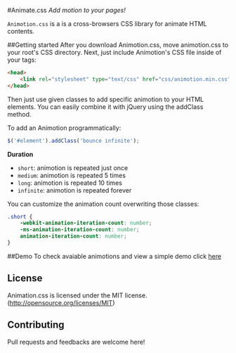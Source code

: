 #Animate.css
*Add motion to your pages!*

`Animotion.css` is a is a cross-browsers CSS library for animate HTML contents.

##Getting started
After you download Animotion.css, move animotion.css to your root's CSS directory. Next, just include Animotion's CSS file inside of your tags:

```html
<head>
	<link rel="stylesheet" type="text/css" href="css/animotion.min.css"/>
</head>
```

Then just use given classes to add specific animotion to your HTML elements.
You can easily combine it with jQuery using the addClass method.

To add an Animotion programmatically:
```javascript
$('#element').addClass('bounce infinite');
```

**Duration** 

- `short`: animotion is repeated just once
- `medium`: animotion is repeated 5 times
- `long`: animotion is repeated 10 times
- `infinite`: animotion is repeated forever

You can customize the animation count overwriting those classes:

```css
.short {
	-webkit-animation-iteration-count: number; 
	-ms-animation-iteration-count: number; 
	animation-iteration-count: number; 
}
```

##Demo
To check avaiable animotions and view a simple demo click [here](http://lorecioni.github.io/animotion.css)

## License
Animation.css is licensed under the MIT license. (http://opensource.org/licenses/MIT)

## Contributing
Pull requests and feedbacks are welcome here!